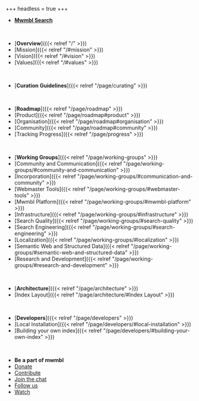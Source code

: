 +++
headless = true
+++

- [**Mwmbl Search**](https://mwmbl.org)

<br>

- [**Overview**]({{< relref "/" >}})
- [Mission]({{< relref "/#mission" >}})
- [Vision]({{< relref "/#vision" >}})
- [Values]({{< relref "/#values" >}})

<br>

- [**Curation Guidelines**]({{< relref "/page/curating" >}})

<br>

- [**Roadmap**]({{< relref "/page/roadmap" >}})
- [Product]({{< relref "/page/roadmap#product" >}})
- [Organisation]({{< relref "/page/roadmap#organisation" >}})
- [Community]({{< relref "/page/roadmap#community" >}})
- [Tracking Progress]({{< relref "/page/progress" >}})

<br>

- [**Working Groups**]({{< relref "/page/working-groups" >}})
- [Community and Communication]({{< relref "/page/working-groups/#community-and-communication" >}})
- [Incorporation]({{< relref "/page/working-groups/#communication-and-community" >}})
- [Webmaster Tools]({{< relref "/page/working-groups/#webmaster-tools" >}})
- [Mwmbl Platform]({{< relref "/page/working-groups/#mwmbl-platform" >}})
- [Infrastructure]({{< relref "/page/working-groups/#infrastructure" >}})
- [Search Quality]({{< relref "/page/working-groups/#search-quality" >}})
- [Search Engineering]({{< relref "/page/working-groups/#search-engineering" >}})
- [Localization]({{< relref "/page/working-groups/#localization" >}})
- [Semantic Web and Structured Data]({{< relref "/page/working-groups/#semantic-web-and-structured-data" >}})
- [Research and Development]({{< relref "/page/working-groups/#research-and-development" >}})

<br>

- [**Architecture**]({{< relref "/page/architecture" >}})
- [Index Layout]({{< relref "/page/architecture/#Index Layout" >}})

<br>

- [**Developers**]({{< relref "/page/developers" >}})
- [Local Installation]({{< relref "/page/developers/#local-installation" >}})
- [Building your own index]({{< relref "/page/developers/#building-your-own-index" >}})

<br>

- **Be a part of mwmbl**
- [Donate](https://opencollective.com/mwmbl)
- [Contribute](https://github.com/mwmbl)
- [Join the chat](https://matrix.to/#/#mwmbl:matrix.org)
- [Follow us](https://twitter.com/mwmblorg)
- [Watch](https://www.youtube.com/@mwmbl)
